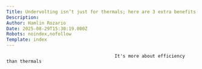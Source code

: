 ```yaml
---
Title: Undervolting isn’t just for thermals; here are 3 extra benefits
Description: 
Author: Hamlin Rozario
Date: 2025-08-29T15:30:19.000Z
Robots: noindex,nofollow
Template: index
---
```


                                            It's more about efficiency than thermals
                                        